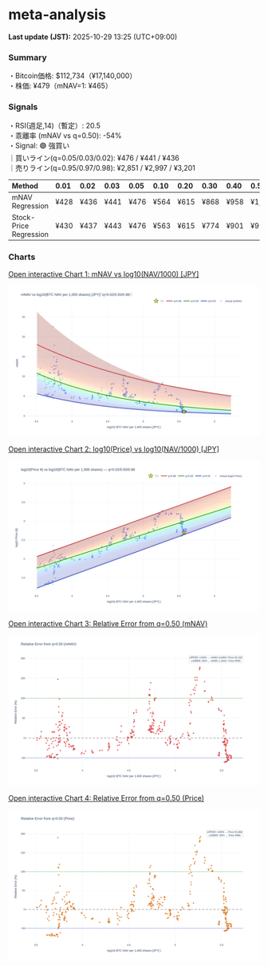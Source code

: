 # meta-analysis


<!--REPORT:START-->
**Last update (JST):** 2025-10-29 13:25 (UTC+09:00)

### Summary
・Bitcoin価格: $112,734（¥17,140,000）  
・株価: ¥479（mNAV=1: ¥465）

### Signals
・RSI(週足,14)（暫定）: 20.5  
・乖離率 (mNAV vs q=0.50): -54%  
・Signal: 🟣 強買い  
｜買いライン(q=0.05/0.03/0.02): ¥476 / ¥441 / ¥436  
｜売りライン(q=0.95/0.97/0.98): ¥2,851 / ¥2,997 / ¥3,201

| Method                 | 0.01   | 0.02   | 0.03   | 0.05   | 0.10   | 0.20   | 0.30   | 0.40   | 0.50   | 0.60   | 0.70   | 0.80   | 0.90   | 0.95   | 0.97   | 0.98   | 0.99   |
|:-----------------------|:-------|:-------|:-------|:-------|:-------|:-------|:-------|:-------|:-------|:-------|:-------|:-------|:-------|:-------|:-------|:-------|:-------|
| mNAV Regression        | ¥428   | ¥436   | ¥441   | ¥476   | ¥564   | ¥615   | ¥868   | ¥958   | ¥1,081 | ¥1,309 | ¥1,458 | ¥1,846 | ¥2,549 | ¥2,851 | ¥2,997 | ¥3,201 | ¥3,202 |
| Stock-Price Regression | ¥430   | ¥437   | ¥443   | ¥476   | ¥563   | ¥615   | ¥774   | ¥901   | ¥980   | ¥1,159 | ¥1,327 | ¥1,783 | ¥2,317 | ¥2,518 | ¥2,634 | ¥2,890 | ¥2,909 |

### Charts
[Open interactive Chart 1: mNAV vs log10(NAV/1000) [JPY]](https://tkzm240.github.io/meta-analysis/fig1.html)

![fig1](assets/fig1.png)

[Open interactive Chart 2: log10(Price) vs log10(NAV/1000) [JPY]](https://tkzm240.github.io/meta-analysis/fig2.html)

![fig2](assets/fig2.png)

[Open interactive Chart 3: Relative Error from q=0.50 (mNAV)](https://tkzm240.github.io/meta-analysis/fig3.html)

![fig3](assets/fig3.png)

[Open interactive Chart 4: Relative Error from q=0.50 (Price)](https://tkzm240.github.io/meta-analysis/fig4.html)

![fig4](assets/fig4.png)
<!--REPORT:END-->
